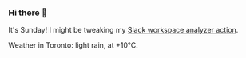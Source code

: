 ### Hi there :wave:

It's Sunday! I might be tweaking my [Slack workspace analyzer action](https://github.com/bewuethr/slack-analyzer).

Weather in Toronto: light rain, at +10°C.
